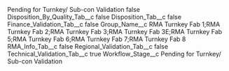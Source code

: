 <?xml version="1.0" encoding="UTF-8"?>
<CustomMetadata xmlns="http://soap.sforce.com/2006/04/metadata" xmlns:xsi="http://www.w3.org/2001/XMLSchema-instance" xmlns:xsd="http://www.w3.org/2001/XMLSchema">
    <label>Pending for Turnkey/ Sub-con Validation</label>
    <protected>false</protected>
    <values>
        <field>Disposition_By_Quality_Tab__c</field>
        <value xsi:type="xsd:boolean">false</value>
    </values>
    <values>
        <field>Disposition_Tab__c</field>
        <value xsi:type="xsd:boolean">false</value>
    </values>
    <values>
        <field>Finance_Validation_Tab__c</field>
        <value xsi:type="xsd:boolean">false</value>
    </values>
    <values>
        <field>Group_Name__c</field>
        <value xsi:type="xsd:string">RMA Turnkey Fab 1;RMA Turnkey Fab 2;RMA Turnkey Fab 3;RMA Turnkey Fab 3E;RMA Turnkey Fab 5;RMA Turnkey Fab 6;RMA Turnkey Fab 7;RMA Turnkey Fab 8</value>
    </values>
    <values>
        <field>RMA_Info_Tab__c</field>
        <value xsi:type="xsd:boolean">false</value>
    </values>
    <values>
        <field>Regional_Validation_Tab__c</field>
        <value xsi:type="xsd:boolean">false</value>
    </values>
    <values>
        <field>Technical_Validation_Tab__c</field>
        <value xsi:type="xsd:boolean">true</value>
    </values>
    <values>
        <field>Workflow_Stage__c</field>
        <value xsi:type="xsd:string">Pending for Turnkey/ Sub-con Validation</value>
    </values>
</CustomMetadata>
